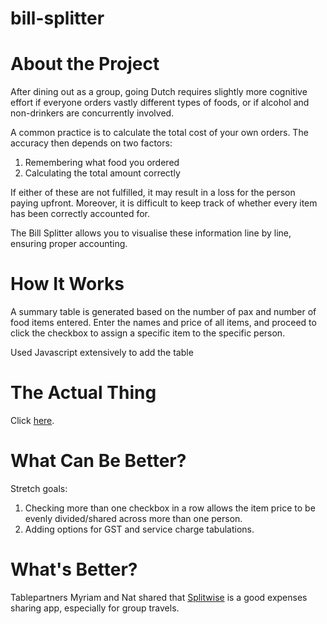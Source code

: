 # bill-splitter

# About the Project

After dining out as a group, going Dutch requires slightly more cognitive effort if everyone orders vastly different types of foods, or if alcohol and non-drinkers are concurrently involved.

A common practice is to calculate the total cost of your own orders. The accuracy then depends on two factors:

1. Remembering what food you ordered
2. Calculating the total amount correctly

If either of these are not fulfilled, it may result in a loss for the person paying upfront. Moreover, it is difficult to keep track of whether every item has been correctly accounted for.

The Bill Splitter allows you to visualise these information line by line, ensuring proper accounting.

# How It Works

A summary table is generated based on the number of pax and number of food items entered. Enter the names and price of all items, and proceed to click the checkbox to assign a specific item to the specific person.

Used Javascript extensively to add the table

# The Actual Thing

Click [here](https://viviankwok.github.io/bill-splitter/).

# What Can Be Better?

Stretch goals:

1. Checking more than one checkbox in a row allows the item price to be evenly divided/shared across more than one person.
2. Adding options for GST and service charge tabulations.

# What's Better?

Tablepartners Myriam and Nat shared that [Splitwise](https://www.splitwise.com/) is a good expenses sharing app, especially for group travels.
